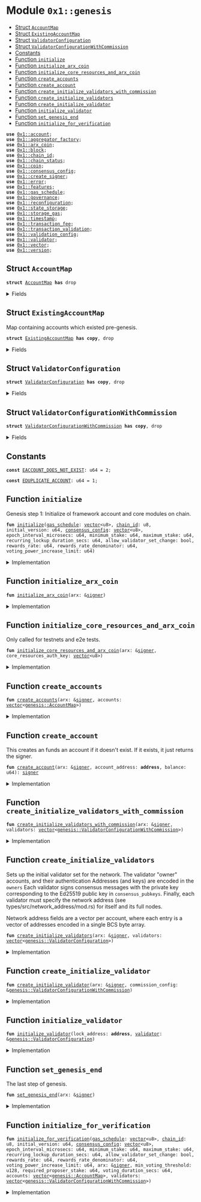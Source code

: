 
<a name="0x1_genesis"></a>

# Module `0x1::genesis`



-  [Struct `AccountMap`](#0x1_genesis_AccountMap)
-  [Struct `ExistingAccountMap`](#0x1_genesis_ExistingAccountMap)
-  [Struct `ValidatorConfiguration`](#0x1_genesis_ValidatorConfiguration)
-  [Struct `ValidatorConfigurationWithCommission`](#0x1_genesis_ValidatorConfigurationWithCommission)
-  [Constants](#@Constants_0)
-  [Function `initialize`](#0x1_genesis_initialize)
-  [Function `initialize_arx_coin`](#0x1_genesis_initialize_arx_coin)
-  [Function `initialize_core_resources_and_arx_coin`](#0x1_genesis_initialize_core_resources_and_arx_coin)
-  [Function `create_accounts`](#0x1_genesis_create_accounts)
-  [Function `create_account`](#0x1_genesis_create_account)
-  [Function `create_initialize_validators_with_commission`](#0x1_genesis_create_initialize_validators_with_commission)
-  [Function `create_initialize_validators`](#0x1_genesis_create_initialize_validators)
-  [Function `create_initialize_validator`](#0x1_genesis_create_initialize_validator)
-  [Function `initialize_validator`](#0x1_genesis_initialize_validator)
-  [Function `set_genesis_end`](#0x1_genesis_set_genesis_end)
-  [Function `initialize_for_verification`](#0x1_genesis_initialize_for_verification)


<pre><code><b>use</b> <a href="account.md#0x1_account">0x1::account</a>;
<b>use</b> <a href="aggregator_factory.md#0x1_aggregator_factory">0x1::aggregator_factory</a>;
<b>use</b> <a href="arx_coin.md#0x1_arx_coin">0x1::arx_coin</a>;
<b>use</b> <a href="block.md#0x1_block">0x1::block</a>;
<b>use</b> <a href="chain_id.md#0x1_chain_id">0x1::chain_id</a>;
<b>use</b> <a href="chain_status.md#0x1_chain_status">0x1::chain_status</a>;
<b>use</b> <a href="coin.md#0x1_coin">0x1::coin</a>;
<b>use</b> <a href="consensus_config.md#0x1_consensus_config">0x1::consensus_config</a>;
<b>use</b> <a href="create_signer.md#0x1_create_signer">0x1::create_signer</a>;
<b>use</b> <a href="../../std/doc/error.md#0x1_error">0x1::error</a>;
<b>use</b> <a href="../../std/doc/features.md#0x1_features">0x1::features</a>;
<b>use</b> <a href="gas_schedule.md#0x1_gas_schedule">0x1::gas_schedule</a>;
<b>use</b> <a href="governance.md#0x1_governance">0x1::governance</a>;
<b>use</b> <a href="reconfiguration.md#0x1_reconfiguration">0x1::reconfiguration</a>;
<b>use</b> <a href="state_storage.md#0x1_state_storage">0x1::state_storage</a>;
<b>use</b> <a href="storage_gas.md#0x1_storage_gas">0x1::storage_gas</a>;
<b>use</b> <a href="timestamp.md#0x1_timestamp">0x1::timestamp</a>;
<b>use</b> <a href="transaction_fee.md#0x1_transaction_fee">0x1::transaction_fee</a>;
<b>use</b> <a href="transaction_validation.md#0x1_transaction_validation">0x1::transaction_validation</a>;
<b>use</b> <a href="validation_config.md#0x1_validation_config">0x1::validation_config</a>;
<b>use</b> <a href="validator.md#0x1_validator">0x1::validator</a>;
<b>use</b> <a href="../../std/doc/vector.md#0x1_vector">0x1::vector</a>;
<b>use</b> <a href="version.md#0x1_version">0x1::version</a>;
</code></pre>



<a name="0x1_genesis_AccountMap"></a>

## Struct `AccountMap`



<pre><code><b>struct</b> <a href="genesis.md#0x1_genesis_AccountMap">AccountMap</a> <b>has</b> drop
</code></pre>



<details>
<summary>Fields</summary>


<dl>
<dt>
<code>account_address: <b>address</b></code>
</dt>
<dd>

</dd>
<dt>
<code>balance: u64</code>
</dt>
<dd>

</dd>
</dl>


</details>

<a name="0x1_genesis_ExistingAccountMap"></a>

## Struct `ExistingAccountMap`

Map containing accounts which existed pre-genesis.


<pre><code><b>struct</b> <a href="genesis.md#0x1_genesis_ExistingAccountMap">ExistingAccountMap</a> <b>has</b> <b>copy</b>, drop
</code></pre>



<details>
<summary>Fields</summary>


<dl>
<dt>
<code>accounts: <a href="../../std/doc/vector.md#0x1_vector">vector</a>&lt;<b>address</b>&gt;</code>
</dt>
<dd>

</dd>
<dt>
<code>allocations: <a href="../../std/doc/vector.md#0x1_vector">vector</a>&lt;u64&gt;</code>
</dt>
<dd>

</dd>
</dl>


</details>

<a name="0x1_genesis_ValidatorConfiguration"></a>

## Struct `ValidatorConfiguration`



<pre><code><b>struct</b> <a href="genesis.md#0x1_genesis_ValidatorConfiguration">ValidatorConfiguration</a> <b>has</b> <b>copy</b>, drop
</code></pre>



<details>
<summary>Fields</summary>


<dl>
<dt>
<code>owner_address: <b>address</b></code>
</dt>
<dd>

</dd>
<dt>
<code>operator_address: <b>address</b></code>
</dt>
<dd>

</dd>
<dt>
<code>vault_address: <b>address</b></code>
</dt>
<dd>

</dd>
<dt>
<code>stake_amount: u64</code>
</dt>
<dd>

</dd>
<dt>
<code>consensus_pubkey: <a href="../../std/doc/vector.md#0x1_vector">vector</a>&lt;u8&gt;</code>
</dt>
<dd>

</dd>
<dt>
<code>proof_of_possession: <a href="../../std/doc/vector.md#0x1_vector">vector</a>&lt;u8&gt;</code>
</dt>
<dd>

</dd>
<dt>
<code>network_addresses: <a href="../../std/doc/vector.md#0x1_vector">vector</a>&lt;u8&gt;</code>
</dt>
<dd>

</dd>
<dt>
<code>full_node_network_addresses: <a href="../../std/doc/vector.md#0x1_vector">vector</a>&lt;u8&gt;</code>
</dt>
<dd>

</dd>
</dl>


</details>

<a name="0x1_genesis_ValidatorConfigurationWithCommission"></a>

## Struct `ValidatorConfigurationWithCommission`



<pre><code><b>struct</b> <a href="genesis.md#0x1_genesis_ValidatorConfigurationWithCommission">ValidatorConfigurationWithCommission</a> <b>has</b> <b>copy</b>, drop
</code></pre>



<details>
<summary>Fields</summary>


<dl>
<dt>
<code>validator_config: <a href="genesis.md#0x1_genesis_ValidatorConfiguration">genesis::ValidatorConfiguration</a></code>
</dt>
<dd>

</dd>
<dt>
<code>commission_percentage: u64</code>
</dt>
<dd>

</dd>
<dt>
<code>join_during_genesis: bool</code>
</dt>
<dd>

</dd>
</dl>


</details>

<a name="@Constants_0"></a>

## Constants


<a name="0x1_genesis_EACCOUNT_DOES_NOT_EXIST"></a>



<pre><code><b>const</b> <a href="genesis.md#0x1_genesis_EACCOUNT_DOES_NOT_EXIST">EACCOUNT_DOES_NOT_EXIST</a>: u64 = 2;
</code></pre>



<a name="0x1_genesis_EDUPLICATE_ACCOUNT"></a>



<pre><code><b>const</b> <a href="genesis.md#0x1_genesis_EDUPLICATE_ACCOUNT">EDUPLICATE_ACCOUNT</a>: u64 = 1;
</code></pre>



<a name="0x1_genesis_initialize"></a>

## Function `initialize`

Genesis step 1: Initialize ol framework account and core modules on chain.


<pre><code><b>fun</b> <a href="genesis.md#0x1_genesis_initialize">initialize</a>(<a href="gas_schedule.md#0x1_gas_schedule">gas_schedule</a>: <a href="../../std/doc/vector.md#0x1_vector">vector</a>&lt;u8&gt;, <a href="chain_id.md#0x1_chain_id">chain_id</a>: u8, initial_version: u64, <a href="consensus_config.md#0x1_consensus_config">consensus_config</a>: <a href="../../std/doc/vector.md#0x1_vector">vector</a>&lt;u8&gt;, epoch_interval_microsecs: u64, minimum_stake: u64, maximum_stake: u64, recurring_lockup_duration_secs: u64, allow_validator_set_change: bool, rewards_rate: u64, rewards_rate_denominator: u64, voting_power_increase_limit: u64)
</code></pre>



<details>
<summary>Implementation</summary>


<pre><code><b>fun</b> <a href="genesis.md#0x1_genesis_initialize">initialize</a>(
    <a href="gas_schedule.md#0x1_gas_schedule">gas_schedule</a>: <a href="../../std/doc/vector.md#0x1_vector">vector</a>&lt;u8&gt;,
    <a href="chain_id.md#0x1_chain_id">chain_id</a>: u8,
    initial_version: u64,
    <a href="consensus_config.md#0x1_consensus_config">consensus_config</a>: <a href="../../std/doc/vector.md#0x1_vector">vector</a>&lt;u8&gt;,
    epoch_interval_microsecs: u64,
	minimum_stake: u64,
	maximum_stake: u64,
    recurring_lockup_duration_secs: u64,
    allow_validator_set_change: bool,
    rewards_rate: u64,
    rewards_rate_denominator: u64,
    voting_power_increase_limit: u64,
) {
    // Initialize the open libra <a href="account.md#0x1_account">account</a>. This is the <a href="account.md#0x1_account">account</a> <b>where</b> system resources and modules
	// will be deployed <b>to</b>. This will be entirely managed by on-chain <a href="governance.md#0x1_governance">governance</a> and no entities have the key or privileges
    // <b>to</b> <b>use</b> this <a href="account.md#0x1_account">account</a>.
    <b>let</b> (arx, arx_signer_cap) = <a href="account.md#0x1_account_create_reserved_account">account::create_reserved_account</a>(@arx);
    // Initialize <a href="account.md#0x1_account">account</a> configs on the arx framework <a href="account.md#0x1_account">account</a>.
    <a href="account.md#0x1_account_initialize">account::initialize</a>(&arx);

    <a href="transaction_validation.md#0x1_transaction_validation_initialize">transaction_validation::initialize</a>(
        &arx,
        b"script_prologue",
        b"module_prologue",
        b"multi_agent_script_prologue",
        b"epilogue",
    );

    // Give the decentralized on-chain <a href="governance.md#0x1_governance">governance</a> control over the core framework <a href="account.md#0x1_account">account</a>.
    <a href="governance.md#0x1_governance_store_signer_cap">governance::store_signer_cap</a>(&arx, @arx, arx_signer_cap);

    // Give <a href="governance.md#0x1_governance">governance</a> control over the reserved addresses.
    <b>let</b> reserved_addresses = <a href="../../std/doc/vector.md#0x1_vector">vector</a>&lt;<b>address</b>&gt;[@0x2, @0x3, @0x4, @0x5, @0x6, @0x7, @0x8, @0x9, @0xa];
    <b>while</b> (!<a href="../../std/doc/vector.md#0x1_vector_is_empty">vector::is_empty</a>(&reserved_addresses)) {
        <b>let</b> <b>address</b> = <a href="../../std/doc/vector.md#0x1_vector_pop_back">vector::pop_back</a>&lt;<b>address</b>&gt;(&<b>mut</b> reserved_addresses);
        <b>let</b> (arx, reserved_signer_cap) = <a href="account.md#0x1_account_create_reserved_account">account::create_reserved_account</a>(<b>address</b>);
        <a href="governance.md#0x1_governance_store_signer_cap">governance::store_signer_cap</a>(&arx, <b>address</b>, reserved_signer_cap);
    };

    <a href="consensus_config.md#0x1_consensus_config_initialize">consensus_config::initialize</a>(&arx, <a href="consensus_config.md#0x1_consensus_config">consensus_config</a>);
    <a href="version.md#0x1_version_initialize">version::initialize</a>(&arx, initial_version);
    <a href="validator.md#0x1_validator_initialize">validator::initialize</a>(&arx);
    <a href="validation_config.md#0x1_validation_config_initialize">validation_config::initialize</a>(
        &arx,
	    minimum_stake,
	    maximum_stake,
        recurring_lockup_duration_secs,
        allow_validator_set_change,
        rewards_rate,
        rewards_rate_denominator,
        voting_power_increase_limit,
    );
    <a href="storage_gas.md#0x1_storage_gas_initialize">storage_gas::initialize</a>(&arx);
    <a href="gas_schedule.md#0x1_gas_schedule_initialize">gas_schedule::initialize</a>(&arx, <a href="gas_schedule.md#0x1_gas_schedule">gas_schedule</a>);

    // Ensure we can create aggregators for supply, but not enable it for common <b>use</b> just yet.
    <a href="aggregator_factory.md#0x1_aggregator_factory_initialize_aggregator_factory">aggregator_factory::initialize_aggregator_factory</a>(&arx);
    <a href="coin.md#0x1_coin_initialize_supply_config">coin::initialize_supply_config</a>(&arx);

    <a href="chain_id.md#0x1_chain_id_initialize">chain_id::initialize</a>(&arx, <a href="chain_id.md#0x1_chain_id">chain_id</a>);
    <a href="reconfiguration.md#0x1_reconfiguration_initialize">reconfiguration::initialize</a>(&arx);
    <a href="block.md#0x1_block_initialize">block::initialize</a>(&arx, epoch_interval_microsecs);
    <a href="state_storage.md#0x1_state_storage_initialize">state_storage::initialize</a>(&arx);
    <a href="timestamp.md#0x1_timestamp_set_time_has_started">timestamp::set_time_has_started</a>(&arx);
}
</code></pre>



</details>

<a name="0x1_genesis_initialize_arx_coin"></a>

## Function `initialize_arx_coin`



<pre><code><b>fun</b> <a href="genesis.md#0x1_genesis_initialize_arx_coin">initialize_arx_coin</a>(arx: &<a href="../../std/doc/signer.md#0x1_signer">signer</a>)
</code></pre>



<details>
<summary>Implementation</summary>


<pre><code><b>fun</b> <a href="genesis.md#0x1_genesis_initialize_arx_coin">initialize_arx_coin</a>(arx: &<a href="../../std/doc/signer.md#0x1_signer">signer</a>) {
    <b>let</b> (burn_cap, mint_cap) = <a href="arx_coin.md#0x1_arx_coin_initialize">arx_coin::initialize</a>(arx);
    // Give the `<a href="validator.md#0x1_validator">validator</a>` <b>module</b> MintCapability&lt;ArxCoin&gt; so it can mint rewards.
    <a href="validator.md#0x1_validator_store_arx_coin_mint_cap">validator::store_arx_coin_mint_cap</a>(arx, mint_cap);
    // Give <a href="transaction_fee.md#0x1_transaction_fee">transaction_fee</a> <b>module</b> BurnCapability&lt;ArxCoin&gt; so it can burn gas.
    <a href="transaction_fee.md#0x1_transaction_fee_store_arx_coin_burn_cap">transaction_fee::store_arx_coin_burn_cap</a>(arx, burn_cap);
}
</code></pre>



</details>

<a name="0x1_genesis_initialize_core_resources_and_arx_coin"></a>

## Function `initialize_core_resources_and_arx_coin`

Only called for testnets and e2e tests.


<pre><code><b>fun</b> <a href="genesis.md#0x1_genesis_initialize_core_resources_and_arx_coin">initialize_core_resources_and_arx_coin</a>(arx: &<a href="../../std/doc/signer.md#0x1_signer">signer</a>, core_resources_auth_key: <a href="../../std/doc/vector.md#0x1_vector">vector</a>&lt;u8&gt;)
</code></pre>



<details>
<summary>Implementation</summary>


<pre><code><b>fun</b> <a href="genesis.md#0x1_genesis_initialize_core_resources_and_arx_coin">initialize_core_resources_and_arx_coin</a>(
    arx: &<a href="../../std/doc/signer.md#0x1_signer">signer</a>,
    core_resources_auth_key: <a href="../../std/doc/vector.md#0x1_vector">vector</a>&lt;u8&gt;,
) {
    <b>let</b> (burn_cap, mint_cap) = <a href="arx_coin.md#0x1_arx_coin_initialize">arx_coin::initialize</a>(arx);
    // Give `<a href="validator.md#0x1_validator">validator</a>` <b>module</b> MintCapability&lt;ArxCoin&gt; so it can mint rewards.
    <a href="validator.md#0x1_validator_store_arx_coin_mint_cap">validator::store_arx_coin_mint_cap</a>(arx, mint_cap);
    // Give <a href="transaction_fee.md#0x1_transaction_fee">transaction_fee</a> <b>module</b> BurnCapability&lt;ArxCoin&gt; so it can burn gas.
    <a href="transaction_fee.md#0x1_transaction_fee_store_arx_coin_burn_cap">transaction_fee::store_arx_coin_burn_cap</a>(arx, burn_cap);

    <b>let</b> core_resources = <a href="account.md#0x1_account_create_account">account::create_account</a>(@core_resources);
    <a href="account.md#0x1_account_rotate_authentication_key_internal">account::rotate_authentication_key_internal</a>(&core_resources, core_resources_auth_key);
    <a href="arx_coin.md#0x1_arx_coin_configure_accounts_for_test">arx_coin::configure_accounts_for_test</a>(arx, &core_resources, mint_cap);
}
</code></pre>



</details>

<a name="0x1_genesis_create_accounts"></a>

## Function `create_accounts`



<pre><code><b>fun</b> <a href="genesis.md#0x1_genesis_create_accounts">create_accounts</a>(arx: &<a href="../../std/doc/signer.md#0x1_signer">signer</a>, accounts: <a href="../../std/doc/vector.md#0x1_vector">vector</a>&lt;<a href="genesis.md#0x1_genesis_AccountMap">genesis::AccountMap</a>&gt;)
</code></pre>



<details>
<summary>Implementation</summary>


<pre><code><b>fun</b> <a href="genesis.md#0x1_genesis_create_accounts">create_accounts</a>(arx: &<a href="../../std/doc/signer.md#0x1_signer">signer</a>, accounts: <a href="../../std/doc/vector.md#0x1_vector">vector</a>&lt;<a href="genesis.md#0x1_genesis_AccountMap">AccountMap</a>&gt;) {
    <b>let</b> i = 0;
    <b>let</b> num_accounts = <a href="../../std/doc/vector.md#0x1_vector_length">vector::length</a>(&accounts);
    <b>let</b> unique_accounts = <a href="../../std/doc/vector.md#0x1_vector_empty">vector::empty</a>();

    <b>while</b> (i &lt; num_accounts) {
        <b>let</b> account_map = <a href="../../std/doc/vector.md#0x1_vector_borrow">vector::borrow</a>(&accounts, i);
        <b>assert</b>!(
            !<a href="../../std/doc/vector.md#0x1_vector_contains">vector::contains</a>(&unique_accounts, &account_map.account_address),
            <a href="../../std/doc/error.md#0x1_error_already_exists">error::already_exists</a>(<a href="genesis.md#0x1_genesis_EDUPLICATE_ACCOUNT">EDUPLICATE_ACCOUNT</a>),
        );
        <a href="../../std/doc/vector.md#0x1_vector_push_back">vector::push_back</a>(&<b>mut</b> unique_accounts, account_map.account_address);

        <a href="genesis.md#0x1_genesis_create_account">create_account</a>(
            arx,
            account_map.account_address,
            account_map.balance,
        );

        i = i + 1;
    };
}
</code></pre>



</details>

<a name="0x1_genesis_create_account"></a>

## Function `create_account`

This creates an funds an account if it doesn't exist.
If it exists, it just returns the signer.


<pre><code><b>fun</b> <a href="genesis.md#0x1_genesis_create_account">create_account</a>(arx: &<a href="../../std/doc/signer.md#0x1_signer">signer</a>, account_address: <b>address</b>, balance: u64): <a href="../../std/doc/signer.md#0x1_signer">signer</a>
</code></pre>



<details>
<summary>Implementation</summary>


<pre><code><b>fun</b> <a href="genesis.md#0x1_genesis_create_account">create_account</a>(arx: &<a href="../../std/doc/signer.md#0x1_signer">signer</a>, account_address: <b>address</b>, balance: u64): <a href="../../std/doc/signer.md#0x1_signer">signer</a> {
    <b>if</b> (<a href="account.md#0x1_account_exists_at">account::exists_at</a>(account_address)) {
        <a href="create_signer.md#0x1_create_signer">create_signer</a>(account_address)
    } <b>else</b> {
        <b>let</b> <a href="account.md#0x1_account">account</a> = <a href="account.md#0x1_account_create_account">account::create_account</a>(account_address);
        <a href="coin.md#0x1_coin_register">coin::register</a>&lt;ArxCoin&gt;(&<a href="account.md#0x1_account">account</a>);
        <a href="arx_coin.md#0x1_arx_coin_mint">arx_coin::mint</a>(arx, account_address, balance);
        <a href="account.md#0x1_account">account</a>
    }
}
</code></pre>



</details>

<a name="0x1_genesis_create_initialize_validators_with_commission"></a>

## Function `create_initialize_validators_with_commission`



<pre><code><b>fun</b> <a href="genesis.md#0x1_genesis_create_initialize_validators_with_commission">create_initialize_validators_with_commission</a>(arx: &<a href="../../std/doc/signer.md#0x1_signer">signer</a>, validators: <a href="../../std/doc/vector.md#0x1_vector">vector</a>&lt;<a href="genesis.md#0x1_genesis_ValidatorConfigurationWithCommission">genesis::ValidatorConfigurationWithCommission</a>&gt;)
</code></pre>



<details>
<summary>Implementation</summary>


<pre><code><b>fun</b> <a href="genesis.md#0x1_genesis_create_initialize_validators_with_commission">create_initialize_validators_with_commission</a>(
    arx: &<a href="../../std/doc/signer.md#0x1_signer">signer</a>,
    validators: <a href="../../std/doc/vector.md#0x1_vector">vector</a>&lt;<a href="genesis.md#0x1_genesis_ValidatorConfigurationWithCommission">ValidatorConfigurationWithCommission</a>&gt;,
) {
    <b>let</b> i = 0;
    <b>let</b> num_validators = <a href="../../std/doc/vector.md#0x1_vector_length">vector::length</a>(&validators);
    <b>while</b> (i &lt; num_validators) {
        <b>let</b> <a href="validator.md#0x1_validator">validator</a> = <a href="../../std/doc/vector.md#0x1_vector_borrow">vector::borrow</a>(&validators, i);
        <a href="genesis.md#0x1_genesis_create_initialize_validator">create_initialize_validator</a>(arx, <a href="validator.md#0x1_validator">validator</a>);
        i = i + 1;
    };

    // Destroy open libras ability <b>to</b> mint coins now that we're done <b>with</b> setting up the initial
    // validators.
    <a href="arx_coin.md#0x1_arx_coin_destroy_mint_cap">arx_coin::destroy_mint_cap</a>(arx);

	// Transition <b>to</b> the next epoch
    <a href="validator.md#0x1_validator_on_new_epoch">validator::on_new_epoch</a>();
}
</code></pre>



</details>

<a name="0x1_genesis_create_initialize_validators"></a>

## Function `create_initialize_validators`

Sets up the initial validator set for the network.
The validator "owner" accounts, and their authentication
Addresses (and keys) are encoded in the <code>owners</code>
Each validator signs consensus messages with the private key corresponding to the Ed25519
public key in <code>consensus_pubkeys</code>.
Finally, each validator must specify the network address
(see types/src/network_address/mod.rs) for itself and its full nodes.

Network address fields are a vector per account, where each entry is a vector of addresses
encoded in a single BCS byte array.


<pre><code><b>fun</b> <a href="genesis.md#0x1_genesis_create_initialize_validators">create_initialize_validators</a>(arx: &<a href="../../std/doc/signer.md#0x1_signer">signer</a>, validators: <a href="../../std/doc/vector.md#0x1_vector">vector</a>&lt;<a href="genesis.md#0x1_genesis_ValidatorConfiguration">genesis::ValidatorConfiguration</a>&gt;)
</code></pre>



<details>
<summary>Implementation</summary>


<pre><code><b>fun</b> <a href="genesis.md#0x1_genesis_create_initialize_validators">create_initialize_validators</a>(arx: &<a href="../../std/doc/signer.md#0x1_signer">signer</a>, validators: <a href="../../std/doc/vector.md#0x1_vector">vector</a>&lt;<a href="genesis.md#0x1_genesis_ValidatorConfiguration">ValidatorConfiguration</a>&gt;) {
    <b>let</b> i = 0;
    <b>let</b> num_validators = <a href="../../std/doc/vector.md#0x1_vector_length">vector::length</a>(&validators);

    <b>let</b> validators_with_commission = <a href="../../std/doc/vector.md#0x1_vector_empty">vector::empty</a>();

    <b>while</b> (i &lt; num_validators) {
        <b>let</b> validator_with_commission = <a href="genesis.md#0x1_genesis_ValidatorConfigurationWithCommission">ValidatorConfigurationWithCommission</a> {
            validator_config: <a href="../../std/doc/vector.md#0x1_vector_pop_back">vector::pop_back</a>(&<b>mut</b> validators),
            commission_percentage: 0,
            join_during_genesis: <b>true</b>,
        };
        <a href="../../std/doc/vector.md#0x1_vector_push_back">vector::push_back</a>(&<b>mut</b> validators_with_commission, validator_with_commission);

        i = i + 1;
    };

    <a href="genesis.md#0x1_genesis_create_initialize_validators_with_commission">create_initialize_validators_with_commission</a>(arx, validators_with_commission);
}
</code></pre>



</details>

<a name="0x1_genesis_create_initialize_validator"></a>

## Function `create_initialize_validator`



<pre><code><b>fun</b> <a href="genesis.md#0x1_genesis_create_initialize_validator">create_initialize_validator</a>(arx: &<a href="../../std/doc/signer.md#0x1_signer">signer</a>, commission_config: &<a href="genesis.md#0x1_genesis_ValidatorConfigurationWithCommission">genesis::ValidatorConfigurationWithCommission</a>)
</code></pre>



<details>
<summary>Implementation</summary>


<pre><code><b>fun</b> <a href="genesis.md#0x1_genesis_create_initialize_validator">create_initialize_validator</a>(
    arx: &<a href="../../std/doc/signer.md#0x1_signer">signer</a>,
    commission_config: &<a href="genesis.md#0x1_genesis_ValidatorConfigurationWithCommission">ValidatorConfigurationWithCommission</a>,
) {
    <b>let</b> <a href="validator.md#0x1_validator">validator</a> = &commission_config.validator_config;

    <b>let</b> owner = &<a href="genesis.md#0x1_genesis_create_account">create_account</a>(arx, <a href="validator.md#0x1_validator">validator</a>.owner_address, <a href="validator.md#0x1_validator">validator</a>.stake_amount);
    <a href="genesis.md#0x1_genesis_create_account">create_account</a>(arx, <a href="validator.md#0x1_validator">validator</a>.operator_address, 0);
    <a href="genesis.md#0x1_genesis_create_account">create_account</a>(arx, <a href="validator.md#0x1_validator">validator</a>.vault_address, 0);

    // Initialize the stake lock and join the <a href="validator.md#0x1_validator">validator</a> set.
    <a href="validator.md#0x1_validator_initialize_stake_owner">validator::initialize_stake_owner</a>(
        owner,
        <a href="validator.md#0x1_validator">validator</a>.stake_amount,
        <a href="validator.md#0x1_validator">validator</a>.operator_address,
        <a href="validator.md#0x1_validator">validator</a>.vault_address,
    );
    <b>let</b> lock_address = <a href="validator.md#0x1_validator">validator</a>.owner_address;

    <b>if</b> (commission_config.join_during_genesis) {
        <a href="genesis.md#0x1_genesis_initialize_validator">initialize_validator</a>(lock_address, <a href="validator.md#0x1_validator">validator</a>);
    };
}
</code></pre>



</details>

<a name="0x1_genesis_initialize_validator"></a>

## Function `initialize_validator`



<pre><code><b>fun</b> <a href="genesis.md#0x1_genesis_initialize_validator">initialize_validator</a>(lock_address: <b>address</b>, <a href="validator.md#0x1_validator">validator</a>: &<a href="genesis.md#0x1_genesis_ValidatorConfiguration">genesis::ValidatorConfiguration</a>)
</code></pre>



<details>
<summary>Implementation</summary>


<pre><code><b>fun</b> <a href="genesis.md#0x1_genesis_initialize_validator">initialize_validator</a>(lock_address: <b>address</b>, <a href="validator.md#0x1_validator">validator</a>: &<a href="genesis.md#0x1_genesis_ValidatorConfiguration">ValidatorConfiguration</a>) {
    <b>let</b> operator = &<a href="create_signer.md#0x1_create_signer">create_signer</a>(<a href="validator.md#0x1_validator">validator</a>.operator_address);

    <a href="validator.md#0x1_validator_rotate_consensus_key">validator::rotate_consensus_key</a>(
        operator,
        lock_address,
        <a href="validator.md#0x1_validator">validator</a>.consensus_pubkey,
        <a href="validator.md#0x1_validator">validator</a>.proof_of_possession,
    );
    <a href="validator.md#0x1_validator_update_network_info">validator::update_network_info</a>(
        operator,
        lock_address,
        <a href="validator.md#0x1_validator">validator</a>.network_addresses,
        <a href="validator.md#0x1_validator">validator</a>.full_node_network_addresses,
    );
    <a href="validator.md#0x1_validator_join_validator_set_internal">validator::join_validator_set_internal</a>(operator, lock_address);
}
</code></pre>



</details>

<a name="0x1_genesis_set_genesis_end"></a>

## Function `set_genesis_end`

The last step of genesis.


<pre><code><b>fun</b> <a href="genesis.md#0x1_genesis_set_genesis_end">set_genesis_end</a>(arx: &<a href="../../std/doc/signer.md#0x1_signer">signer</a>)
</code></pre>



<details>
<summary>Implementation</summary>


<pre><code><b>fun</b> <a href="genesis.md#0x1_genesis_set_genesis_end">set_genesis_end</a>(arx: &<a href="../../std/doc/signer.md#0x1_signer">signer</a>) {
    <a href="chain_status.md#0x1_chain_status_set_genesis_end">chain_status::set_genesis_end</a>(arx);
}
</code></pre>



</details>

<a name="0x1_genesis_initialize_for_verification"></a>

## Function `initialize_for_verification`



<pre><code><b>fun</b> <a href="genesis.md#0x1_genesis_initialize_for_verification">initialize_for_verification</a>(<a href="gas_schedule.md#0x1_gas_schedule">gas_schedule</a>: <a href="../../std/doc/vector.md#0x1_vector">vector</a>&lt;u8&gt;, <a href="chain_id.md#0x1_chain_id">chain_id</a>: u8, initial_version: u64, <a href="consensus_config.md#0x1_consensus_config">consensus_config</a>: <a href="../../std/doc/vector.md#0x1_vector">vector</a>&lt;u8&gt;, epoch_interval_microsecs: u64, minimum_stake: u64, maximum_stake: u64, recurring_lockup_duration_secs: u64, allow_validator_set_change: bool, rewards_rate: u64, rewards_rate_denominator: u64, voting_power_increase_limit: u64, arx: &<a href="../../std/doc/signer.md#0x1_signer">signer</a>, min_voting_threshold: u128, required_proposer_stake: u64, voting_duration_secs: u64, accounts: <a href="../../std/doc/vector.md#0x1_vector">vector</a>&lt;<a href="genesis.md#0x1_genesis_AccountMap">genesis::AccountMap</a>&gt;, validators: <a href="../../std/doc/vector.md#0x1_vector">vector</a>&lt;<a href="genesis.md#0x1_genesis_ValidatorConfigurationWithCommission">genesis::ValidatorConfigurationWithCommission</a>&gt;)
</code></pre>



<details>
<summary>Implementation</summary>


<pre><code><b>fun</b> <a href="genesis.md#0x1_genesis_initialize_for_verification">initialize_for_verification</a>(
    <a href="gas_schedule.md#0x1_gas_schedule">gas_schedule</a>: <a href="../../std/doc/vector.md#0x1_vector">vector</a>&lt;u8&gt;,
    <a href="chain_id.md#0x1_chain_id">chain_id</a>: u8,
    initial_version: u64,
    <a href="consensus_config.md#0x1_consensus_config">consensus_config</a>: <a href="../../std/doc/vector.md#0x1_vector">vector</a>&lt;u8&gt;,
    epoch_interval_microsecs: u64,
    minimum_stake: u64,
    maximum_stake: u64,
    recurring_lockup_duration_secs: u64,
    allow_validator_set_change: bool,
    rewards_rate: u64,
    rewards_rate_denominator: u64,
    voting_power_increase_limit: u64,
    arx: &<a href="../../std/doc/signer.md#0x1_signer">signer</a>,
    min_voting_threshold: u128,
    required_proposer_stake: u64,
    voting_duration_secs: u64,
    accounts: <a href="../../std/doc/vector.md#0x1_vector">vector</a>&lt;<a href="genesis.md#0x1_genesis_AccountMap">AccountMap</a>&gt;,
    validators: <a href="../../std/doc/vector.md#0x1_vector">vector</a>&lt;<a href="genesis.md#0x1_genesis_ValidatorConfigurationWithCommission">ValidatorConfigurationWithCommission</a>&gt;
) {
    <a href="genesis.md#0x1_genesis_initialize">initialize</a>(
        <a href="gas_schedule.md#0x1_gas_schedule">gas_schedule</a>,
        <a href="chain_id.md#0x1_chain_id">chain_id</a>,
        initial_version,
        <a href="consensus_config.md#0x1_consensus_config">consensus_config</a>,
        epoch_interval_microsecs,
        minimum_stake,
        maximum_stake,
        recurring_lockup_duration_secs,
        allow_validator_set_change,
        rewards_rate,
        rewards_rate_denominator,
        voting_power_increase_limit
    );
    <a href="../../std/doc/features.md#0x1_features_change_feature_flags">features::change_feature_flags</a>(arx, <a href="../../std/doc/vector.md#0x1_vector">vector</a>[1, 2], <a href="../../std/doc/vector.md#0x1_vector">vector</a>[]);
    <a href="genesis.md#0x1_genesis_initialize_arx_coin">initialize_arx_coin</a>(arx);
    <a href="governance.md#0x1_governance_initialize_for_verification">governance::initialize_for_verification</a>(
        arx,
        min_voting_threshold,
        required_proposer_stake,
        voting_duration_secs
    );
    <a href="genesis.md#0x1_genesis_create_accounts">create_accounts</a>(arx, accounts);
    <a href="genesis.md#0x1_genesis_create_initialize_validators_with_commission">create_initialize_validators_with_commission</a>(arx, validators);
    <a href="genesis.md#0x1_genesis_set_genesis_end">set_genesis_end</a>(arx);
}
</code></pre>



</details>


[move-book]: https://move-language.github.io/move/introduction.html
